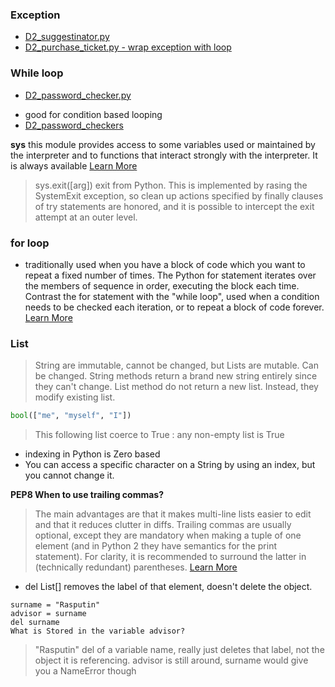 ### Exception
- [D2_suggestinator.py](D2_suggestinator.py)
- [D2_purchase_ticket.py - wrap exception with loop](D2_purchase_ticket.py)


### While loop 
- [D2_password_checker.py](D2_password_checker.py)
* good for condition based looping 
* [D2_password_checkers](D2_check_please.py)

**sys** this module provides access to some variables used or maintained by the interpreter and to functions that
interact strongly with the interpreter. It is always available [Learn More](https://docs.python.org/3.6/library/sys.html#sys.exit) 
> sys.exit([arg]) 
> exit from Python. This is implemented by rasing the SystemExit exception, so clean up actions specified by finally
clauses of try statements are honored, and it is possible to intercept the exit attempt at an outer level.


### for loop
* traditionally used when you have a block of code which you want to repeat a fixed number of times. The Python for
statement iterates over the members of sequence in order, executing the block each time. Contrast the for 
statement with the "while loop", used when a condition needs to be checked each iteration, or to repeat a block of code 
forever. [Learn More](https://wiki.python.org/moin/ForLoop) 


### List
> String are immutable, cannot be changed, but Lists are mutable. Can be changed. String methods return a brand new 
string entirely since they can't change. List method do not return a new list. Instead, they modify existing list.

```python
bool(["me", "myself", "I"])
```
>This following list coerce to True : any non-empty list is True

- indexing in Python is Zero based
- You can access a specific character on a String by using an index, but you cannot change it.

**PEP8 When to use trailing commas?** 
>  The main advantages are that it makes multi-line lists easier to edit and that it reduces clutter in diffs.
Trailing commas are usually optional, except they are mandatory when making a tuple of one element (and in Python 2 they 
have semantics for the print statement). For clarity, it is recommended to surround the latter in (technically redundant)
 parentheses. [Learn More](https://www.python.org/dev/peps/pep-0008/#when-to-use-trailing-commas)
 
 - del List[] removes the label of that element, doesn't delete the object. 
 ~~~
surname = "Rasputin"
advisor = surname
del surname
What is Stored in the variable advisor?
 ~~~
 > "Rasputin"
 del of a variable name, really just deletes that label, not the object it is referencing. 
 advisor is still around, surname would give you a NameError though
